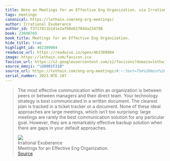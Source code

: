 ```yaml
---
title: Note on Meetings for an Effective Eng Organization. via Irrational Exuberance
tags: meetings
canonical: https://lethain.com/eng-org-meetings/
author: Irrational Exuberance
author_id: f3717411b1d1e2af08e62704da234788
book: 23608765
book_title: Meetings for an Effective Eng Organization.
hide_title: true
highlight_id: 462389084
readwise_url: https://readwise.io/open/462389084
image: https://lethain.com/favicon.ico
favicon_url: https://s2.googleusercontent.com/s2/favicons?domain=lethain.com
source_emoji: "\U0001F310"
source_url: https://lethain.com/eng-org-meetings/#:~:text=The%20most%20effective,your%20default%20approaches.
serial_number: 2023.NTE.107
---
```

> The most effective communication within an organization is between peers or between managers and their direct team. Your technology strategy is best communicated in a written document. The clearest plan is tracked in a ticket tracker or a document. None of these ideal approaches are large meetings, which isn’t too surprising: large meetings are rarely the best communication solution for any particular goal. However, they are a remarkably effective backup solution when there are gaps in your default approaches.
> <div class="quoteback-footer"><div class="quoteback-avatar"><img class="mini-favicon" src="https://s2.googleusercontent.com/s2/favicons?domain=lethain.com"></div><div class="quoteback-metadata"><div class="metadata-inner"><span style="display:none">FROM:</span><div aria-label="Irrational Exuberance" class="quoteback-author"> Irrational Exuberance</div><div aria-label="Meetings for an Effective Eng Organization." class="quoteback-title"> Meetings for an Effective Eng Organization.</div></div></div><div class="quoteback-backlink"><a target="_blank" aria-label="go to the full text of this quotation" rel="noopener" href="https://lethain.com/eng-org-meetings/#:~:text=The%20most%20effective,your%20default%20approaches." class="quoteback-arrow"> Source</a></div></div>